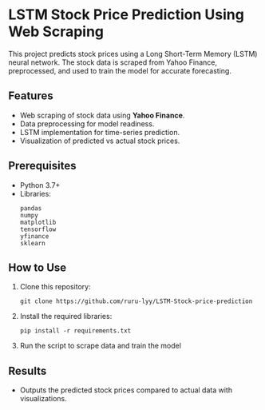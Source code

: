 # LSTM Stock Price Prediction Using Web Scraping  

This project predicts stock prices using a Long Short-Term Memory (LSTM) neural network. The stock data is scraped from Yahoo Finance, preprocessed, and used to train the model for accurate forecasting.  

## Features  
- Web scraping of stock data using **Yahoo Finance**.  
- Data preprocessing for model readiness.  
- LSTM implementation for time-series prediction.  
- Visualization of predicted vs actual stock prices.  

## Prerequisites  
- Python 3.7+  
- Libraries:  
  ```
  pandas  
  numpy  
  matplotlib  
  tensorflow  
  yfinance  
  sklearn  
  ```

## How to Use  
1. Clone this repository:  
   ```
   git clone https://github.com/ruru-lyy/LSTM-Stock-price-prediction
   ```  
2. Install the required libraries:  
   ```
   pip install -r requirements.txt
   ```  
3. Run the script to scrape data and train the model


## Results  
- Outputs the predicted stock prices compared to actual data with visualizations.  
